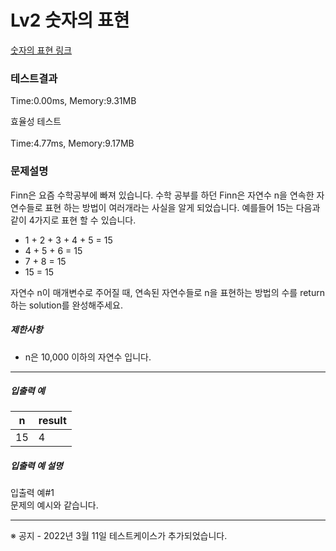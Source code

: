 # Lv2 숫자의 표현
 [숫자의 표현 링크](https://school.programmers.co.kr/learn/courses/30/lessons/12924)

### 테스트결과
 Time:0.00ms, Memory:9.31MB

 효율성 테스트 <br><br>
 Time:4.77ms, Memory:9.17MB

### 문제설명
<p>Finn은 요즘 수학공부에 빠져 있습니다. 수학 공부를 하던 Finn은 자연수 n을 연속한 자연수들로 표현 하는 방법이 여러개라는 사실을 알게 되었습니다. 예를들어 15는 다음과 같이 4가지로 표현 할 수 있습니다.</p>

<ul>
    <li>1 + 2 + 3 + 4 + 5 = 15</li>
    <li>4 + 5 + 6 = 15</li>
    <li>7 + 8 = 15</li>
    <li>15 = 15</li>
</ul>

<p>자연수 n이 매개변수로 주어질 때, 연속된 자연수들로 n을 표현하는 방법의 수를 return하는 solution를 완성해주세요.</p>

<h5>제한사항</h5>

<ul>
    <li>n은 10,000 이하의 자연수 입니다.</li>
</ul>

<hr>

<h5>입출력 예</h5>
<table class="table">
<thead><tr>
    <th>n</th>
    <th>result</th>
</tr>
</thead>
<tbody><tr>
    <td>15</td>
    <td>4</td>
</tr>
</tbody>
</table>
<h5>입출력 예 설명</h5>

<p>입출력 예#1<br>
문제의 예시와 같습니다.</p>

<hr>

<p>※ 공지 - 2022년 3월 11일 테스트케이스가 추가되었습니다.</p>
